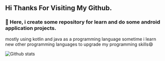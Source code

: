 ## Hi Thanks For Visiting My Github.
### 🔭 Here, i create some repository for learn and do some android application projects.
mostly using kotlin and java as a programming language
sometime i learn new other programming languages to upgrade my programming skills😄

![Github stats](https://github-readme-stats.vercel.app/api?username=nanashiKey)

<!--
![ReadMe Card](https://github-readme-stats.vercel.app/api/pin/?username=nanashiKey&repo=LetsTryInfix)
![ReadMe Card](https://github-readme-stats.vercel.app/api/pin/?username=nanashiKey&repo=TestMobile)
![ReadMe Card](https://github-readme-stats.vercel.app/api/pin/?username=nanashiKey&repo=RecycleSwipeTry)
![ReadMe Card](https://github-readme-stats.vercel.app/api/pin/?username=nanashiKey&repo=CakeuApps)
**nanashiKey/nanashiKey** is a ✨ _special_ ✨ repository because its `README.md` (this file) appears on your GitHub profile.
Here are some ideas to get you started:
- 🔭 I’m currently working on ...
- 🌱 I’m currently learning ...
- 👯 I’m looking to collaborate on ...
- 🤔 I’m looking for help with ...
- 💬 Ask me about ...
- 📫 How to reach me: ...
- 😄 Pronouns: ...
- ⚡ Fun fact: ...
-->
